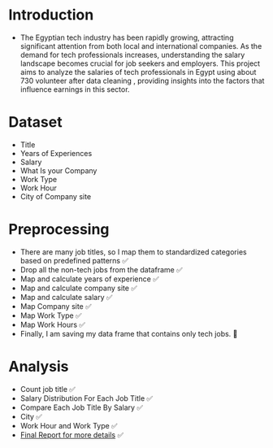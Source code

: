 
# Introduction
- The Egyptian tech industry has been rapidly growing, attracting significant attention from both local and international companies. As the demand for tech professionals increases, understanding the salary landscape becomes crucial for job seekers and employers. This project aims to analyze the salaries of tech professionals in Egypt using about 730 volunteer after data cleaning , providing insights into the factors that influence earnings in this sector.

# Dataset
- Title	
- Years of Experiences 
- Salary	
- What Is your Company
- Work Type
- Work Hour
- City of Company site

# Preprocessing 
- There are many job titles, so I map them to standardized categories based on predefined patterns ✅
- Drop all the non-tech jobs from the dataframe ✅
- Map and calculate years of experience ✅
- Map and calculate company site ✅
- Map and calculate salary ✅
- Map Company site ✅
- Map Work Type ✅
- Map Work Hours ✅
- Finally, I am saving my data frame that contains only tech jobs. 💯
# Analysis 
- Count job title ✅
- Salary Distribution For Each Job Title ✅
- Compare Each Job Title By Salary ✅
- City ✅
- Work Hour and Work Type ✅ 
- [Final Report for more details](https://docs.google.com/presentation/d/1G8pMJOV5aFM2TsFSBECm8BFdMQwT9FSf/edit?usp=sharing&ouid=102165771011244956232&rtpof=true&sd=true) ✅



